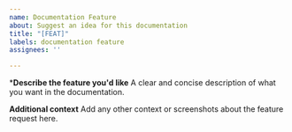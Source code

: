 ```yaml
---
name: Documentation Feature
about: Suggest an idea for this documentation
title: "[FEAT]"
labels: documentation feature
assignees: ''

---
```


***Describe the feature you'd like**
A clear and concise description of what you want in the documentation.

**Additional context**
Add any other context or screenshots about the feature request here.
